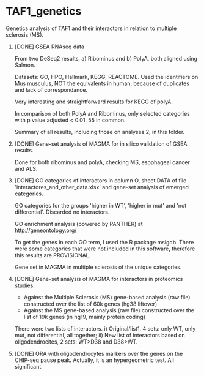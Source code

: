 # TAF1_genetics
Genetics analysis of TAF1 and their interactors in relation to multiple sclerosis (MS).
1. [DONE] GSEA RNAseq data

   From two DeSeq2 results, a) Ribominus and b) PolyA, both aligned using Salmon.

   Datasets: GO, HPO, Hallmark, KEGG, REACTOME. Used the identifiers on Mus musculus, NOT the equivalents in human, because of duplicates and lack of correspondance. 

   Very interesting and straightforward results for KEGG of polyA.

   In comparison of both PolyA and Ribominus, only selected categories with p value adjusted < 0.01. 55 in common.

   Summary of all results, including those on analyses 2, in this folder.

2. [DONE] Gene-set analysis of MAGMA for in silico validation of GSEA results.

   Done for both ribominus and polyA, checking MS, esophageal cancer and ALS.

3. [DONE] GO categories of interactors in column O, sheet DATA of file 'interactores_and_other_data.xlsx' and gene-set analysis of emerged categories.

   GO categories for the groups 'higher in WT', 'higher in mut' and 'not differential'. Discarded no interactors.

   GO enrichment analysis (powered by PANTHER) at http://geneontology.org/ 

   To get the genes in each GO term, I used the R package msigdb. There were some categories that were not included in this software, therefore this results are PROVISIONAL.
   
   Gene set in MAGMA in multiple sclerosis of the unique categories.
   
4. [DONE] Gene-set analysis of MAGMA for interactors in proteomics studies. 
   - Against the Multiple Sclerosis (MS) gene-based analysis (raw file) constructed over the list of 60k genes (hg38 liftover)
   - Against the MS gene-based analysis (raw file) constructed over the list of 19k genes (in hg19, mainly protein coding)

   There were two lists of interactors. i) Original/list1, 4 sets: only WT, only mut, not differential, all together; ii) New list of interactors based on oligodendrocites, 2 sets: WT>D38 and D38>WT.

5. [DONE] ORA with oligodendrocytes markers over the genes on the CHIP-seq pause peak. Actually, it is an hypergeometric test. All significant.
